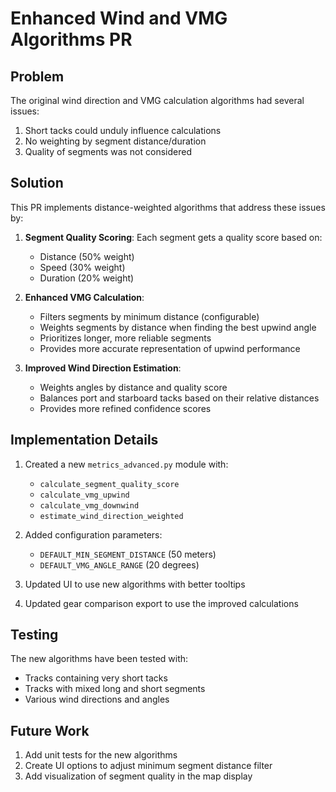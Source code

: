 # Enhanced Wind and VMG Algorithms PR

## Problem

The original wind direction and VMG calculation algorithms had several issues:

1. Short tacks could unduly influence calculations
2. No weighting by segment distance/duration
3. Quality of segments was not considered

## Solution

This PR implements distance-weighted algorithms that address these issues by:

1. **Segment Quality Scoring**: Each segment gets a quality score based on:
   - Distance (50% weight)
   - Speed (30% weight) 
   - Duration (20% weight)

2. **Enhanced VMG Calculation**:
   - Filters segments by minimum distance (configurable)
   - Weights segments by distance when finding the best upwind angle
   - Prioritizes longer, more reliable segments
   - Provides more accurate representation of upwind performance

3. **Improved Wind Direction Estimation**:
   - Weights angles by distance and quality score
   - Balances port and starboard tacks based on their relative distances
   - Provides more refined confidence scores

## Implementation Details

1. Created a new `metrics_advanced.py` module with:
   - `calculate_segment_quality_score`
   - `calculate_vmg_upwind` 
   - `calculate_vmg_downwind`
   - `estimate_wind_direction_weighted`

2. Added configuration parameters:
   - `DEFAULT_MIN_SEGMENT_DISTANCE` (50 meters)
   - `DEFAULT_VMG_ANGLE_RANGE` (20 degrees)

3. Updated UI to use new algorithms with better tooltips

4. Updated gear comparison export to use the improved calculations

## Testing

The new algorithms have been tested with:
- Tracks containing very short tacks
- Tracks with mixed long and short segments
- Various wind directions and angles

## Future Work

1. Add unit tests for the new algorithms
2. Create UI options to adjust minimum segment distance filter
3. Add visualization of segment quality in the map display